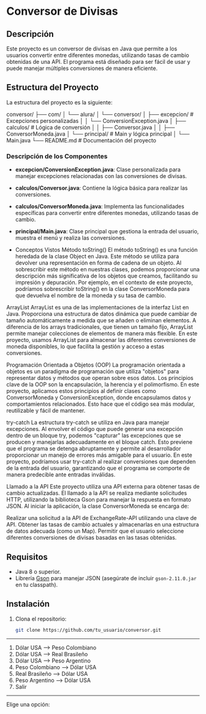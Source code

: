 # Conversor de Divisas

## Descripción
Este proyecto es un conversor de divisas en Java que permite a los usuarios convertir entre diferentes monedas, utilizando tasas de cambio obtenidas de una API.
El programa está diseñado para ser fácil de usar y puede manejar múltiples conversiones de manera eficiente.

## Estructura del Proyecto
La estructura del proyecto es la siguiente:

conversor/ ├── com/ │ └── alura/ │ └── conversor/ │ ├── excepcion/ # Excepciones personalizadas │ │ └── ConversionException.java │ ├── calculos/ # Lógica de conversión │ │ ├── Conversor.java │ │ ├── ConversorMoneda.java │ └── principal/ # Main y lógica principal │ └── Main.java └── README.md # Documentación del proyecto


### Descripción de los Componentes
- **excepcion/ConversionException.java**: Clase personalizada para manejar excepciones relacionadas con las conversiones de divisas.
- **calculos/Conversor.java**: Contiene la lógica básica para realizar las conversiones.
- **calculos/ConversorMoneda.java**: Implementa las funcionalidades específicas para convertir entre diferentes monedas, utilizando tasas de cambio.
- **principal/Main.java**: Clase principal que gestiona la entrada del usuario, muestra el menú y realiza las conversiones.

- Conceptos Vistos
Método toString()
El método toString() es una función heredada de la clase Object en Java. Este método se utiliza para devolver una representación en forma de cadena de un objeto.
Al sobrescribir este método en nuestras clases, podemos proporcionar una descripción más significativa de los objetos que creamos, facilitando su impresión y depuración. Por ejemplo,
en el contexto de este proyecto, podríamos sobrescribir toString() en la clase ConversorMoneda para que devuelva el nombre de la moneda y su tasa de cambio.

ArrayList
ArrayList es una de las implementaciones de la interfaz List en Java. Proporciona una estructura de datos dinámica que puede cambiar de tamaño automáticamente a
medida que se añaden o eliminan elementos. A diferencia de los arrays tradicionales, que tienen un tamaño fijo, ArrayList permite manejar colecciones de elementos
de manera más flexible. En este proyecto, usamos ArrayList para almacenar las diferentes conversiones de moneda disponibles, lo que facilita la gestión y acceso a estas conversiones.

Programación Orientada a Objetos (OOP)
La programación orientada a objetos es un paradigma de programación que utiliza "objetos" para representar datos y métodos que operan sobre esos datos. Los principios
clave de la OOP son la encapsulación, la herencia y el polimorfismo. En este proyecto, aplicamos estos principios al definir clases como ConversorMoneda y ConversionException,
donde encapsulamos datos y comportamientos relacionados. Esto hace que el código sea más modular, reutilizable y fácil de mantener.

try-catch
La estructura try-catch se utiliza en Java para manejar excepciones. Al envolver el código que puede generar una excepción dentro de un bloque try, podemos "capturar"
las excepciones que se producen y manejarlas adecuadamente en el bloque catch. Esto previene que el programa se detenga abruptamente y permite al desarrollador proporcionar
un manejo de errores más amigable para el usuario. En este proyecto, podríamos usar try-catch al realizar conversiones que dependen de la entrada del usuario, garantizando
que el programa se comporte de manera predecible ante entradas inválidas.

Llamado a la API
Este proyecto utiliza una API externa para obtener tasas de cambio actualizadas. El llamado a la API se realiza mediante solicitudes HTTP, utilizando la biblioteca Gson para manejar la respuesta en formato JSON. Al iniciar la aplicación, la clase ConversorMoneda se encarga de:

Realizar una solicitud a la API de ExchangeRate-API utilizando una clave de API.
Obtener las tasas de cambio actuales y almacenarlas en una estructura de datos adecuada (como un Map).
Permitir que el usuario seleccione diferentes conversiones de divisas basadas en las tasas obtenidas.

## Requisitos
- Java 8 o superior.
- Librería [Gson](https://github.com/google/gson) para manejar JSON (asegúrate de incluir `gson-2.11.0.jar` en tu classpath).

## Instalación
1. Clona el repositorio:
   ```bash
   git clone https://github.com/tu_usuario/conversor.git

 ***************************
1. Dólar USA --> Peso Colombiano
2. Dólar USA --> Real Brasileño
3. Dólar USA --> Peso Argentino
4. Peso Colombiano --> Dólar USA
5. Real Brasileño --> Dólar USA
6. Peso Argentino --> Dólar USA
7. Salir
***************************
Elige una opción: 
